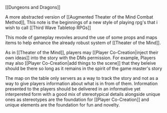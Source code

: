 [[Dungeons and Dragons]]

A more abstracted version of [[Augmented Theater of the Mind Combat Method]], This note is the beginnings of a new style of playing rpg's that i wish to call [[Third Wave Tabletop RPGs]] 

This mode of gameplay revovles around the use of some props and maps items to help enhance the already robust system of [[Theater of the Mind]]. 

As in [[Theater of the Mind]], players may [[Player Co-Creation|inject their own ideas]] into the story with the DMs permission. For example, Players may also [[Player Co-Creation|add things to the scene]] that they beleive should be there so long as it remains in the spirit of the game master's story

The map on the table only servers as a way to track the story and not as a way to give players information about what is in from of them. Information presented to the players should be delivered in an informative yet interpereted form with a good mix of stereotypical details alongside unique ones as stereotypes are the foundation for [[Player Co-Creation]] and unique elements are the foundation for fun and novelty.